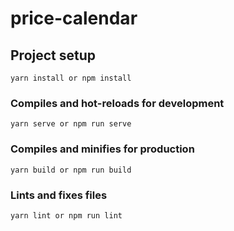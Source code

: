 # price-calendar

## Project setup

```
yarn install or npm install
```

### Compiles and hot-reloads for development

```
yarn serve or npm run serve
```

### Compiles and minifies for production

```
yarn build or npm run build
```

### Lints and fixes files

```
yarn lint or npm run lint
```
